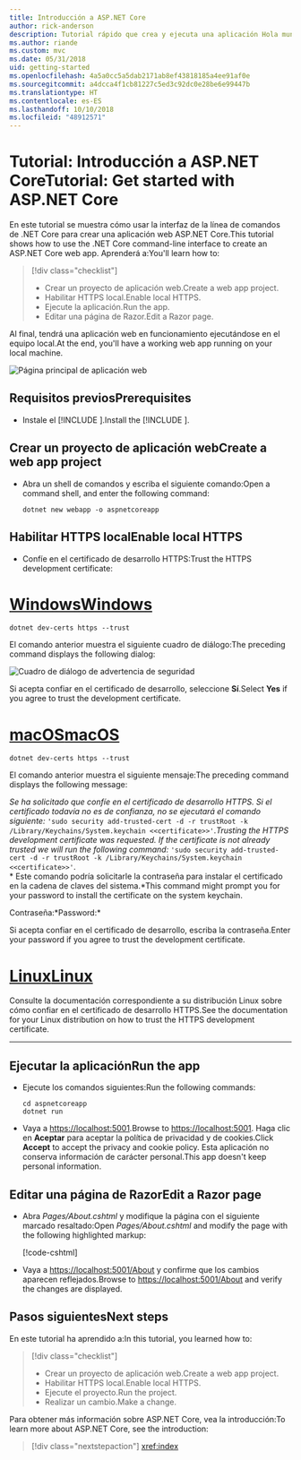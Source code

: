 ```yaml
---
title: Introducción a ASP.NET Core
author: rick-anderson
description: Tutorial rápido que crea y ejecuta una aplicación Hola mundo sencilla mediante ASP.NET Core.
ms.author: riande
ms.custom: mvc
ms.date: 05/31/2018
uid: getting-started
ms.openlocfilehash: 4a5a0cc5a5dab2171ab8ef43818185a4ee91af0e
ms.sourcegitcommit: a4dcca4f1cb81227c5ed3c92dc0e28be6e99447b
ms.translationtype: HT
ms.contentlocale: es-ES
ms.lasthandoff: 10/10/2018
ms.locfileid: "48912571"
---
```

# <a name="tutorial-get-started-with-aspnet-core"></a><span data-ttu-id="9a8c9-103">Tutorial: Introducción a ASP.NET Core</span><span class="sxs-lookup"><span data-stu-id="9a8c9-103">Tutorial: Get started with ASP.NET Core</span></span>

<span data-ttu-id="9a8c9-104">En este tutorial se muestra cómo usar la interfaz de la línea de comandos de .NET Core para crear una aplicación web ASP.NET Core.</span><span class="sxs-lookup"><span data-stu-id="9a8c9-104">This tutorial shows how to use the .NET Core command-line interface to create an ASP.NET Core web app.</span></span> <span data-ttu-id="9a8c9-105">Aprenderá a:</span><span class="sxs-lookup"><span data-stu-id="9a8c9-105">You'll learn how to:</span></span>

> [!div class="checklist"]
> * <span data-ttu-id="9a8c9-106">Crear un proyecto de aplicación web.</span><span class="sxs-lookup"><span data-stu-id="9a8c9-106">Create a web app project.</span></span>
> * <span data-ttu-id="9a8c9-107">Habilitar HTTPS local.</span><span class="sxs-lookup"><span data-stu-id="9a8c9-107">Enable local HTTPS.</span></span>
> * <span data-ttu-id="9a8c9-108">Ejecute la aplicación.</span><span class="sxs-lookup"><span data-stu-id="9a8c9-108">Run the app.</span></span>
> * <span data-ttu-id="9a8c9-109">Editar una página de Razor.</span><span class="sxs-lookup"><span data-stu-id="9a8c9-109">Edit a Razor page.</span></span>

<span data-ttu-id="9a8c9-110">Al final, tendrá una aplicación web en funcionamiento ejecutándose en el equipo local.</span><span class="sxs-lookup"><span data-stu-id="9a8c9-110">At the end, you'll have a working web app running on your local machine.</span></span>

![Página principal de aplicación web](_static/home-page.png)


## <a name="prerequisites"></a><span data-ttu-id="9a8c9-112">Requisitos previos</span><span class="sxs-lookup"><span data-stu-id="9a8c9-112">Prerequisites</span></span>

* <span data-ttu-id="9a8c9-113">Instale el [!INCLUDE [](~/includes/2.1-SDK.md)].</span><span class="sxs-lookup"><span data-stu-id="9a8c9-113">Install the [!INCLUDE [](~/includes/2.1-SDK.md)].</span></span>

## <a name="create-a-web-app-project"></a><span data-ttu-id="9a8c9-114">Crear un proyecto de aplicación web</span><span class="sxs-lookup"><span data-stu-id="9a8c9-114">Create a web app project</span></span>

* <span data-ttu-id="9a8c9-115">Abra un shell de comandos y escriba el siguiente comando:</span><span class="sxs-lookup"><span data-stu-id="9a8c9-115">Open a command shell, and enter the following command:</span></span>

   ```console
   dotnet new webapp -o aspnetcoreapp
   ```

## <a name="enable-local-https"></a><span data-ttu-id="9a8c9-116">Habilitar HTTPS local</span><span class="sxs-lookup"><span data-stu-id="9a8c9-116">Enable local HTTPS</span></span>

* <span data-ttu-id="9a8c9-117">Confíe en el certificado de desarrollo HTTPS:</span><span class="sxs-lookup"><span data-stu-id="9a8c9-117">Trust the HTTPS development certificate:</span></span>

# <a name="windowstabwindows"></a>[<span data-ttu-id="9a8c9-118">Windows</span><span class="sxs-lookup"><span data-stu-id="9a8c9-118">Windows</span></span>](#tab/windows)

  ```console
  dotnet dev-certs https --trust
  ```

  <span data-ttu-id="9a8c9-119">El comando anterior muestra el siguiente cuadro de diálogo:</span><span class="sxs-lookup"><span data-stu-id="9a8c9-119">The preceding command displays the following dialog:</span></span>

  ![Cuadro de diálogo de advertencia de seguridad](_static/cert.png)

  <span data-ttu-id="9a8c9-121">Si acepta confiar en el certificado de desarrollo, seleccione **Sí**.</span><span class="sxs-lookup"><span data-stu-id="9a8c9-121">Select **Yes** if you agree to trust the development certificate.</span></span>

# <a name="macostabmacos"></a>[<span data-ttu-id="9a8c9-122">macOS</span><span class="sxs-lookup"><span data-stu-id="9a8c9-122">macOS</span></span>](#tab/macos)

  ```console
  dotnet dev-certs https --trust
  ```

  <span data-ttu-id="9a8c9-123">El comando anterior muestra el siguiente mensaje:</span><span class="sxs-lookup"><span data-stu-id="9a8c9-123">The preceding command displays the following message:</span></span>

  <span data-ttu-id="9a8c9-124">*Se ha solicitado que confíe en el certificado de desarrollo HTTPS. Si el certificado todavía no es de confianza, no se ejecutará el comando siguiente:* `'sudo security add-trusted-cert -d -r trustRoot -k /Library/Keychains/System.keychain <<certificate>>'`.</span><span class="sxs-lookup"><span data-stu-id="9a8c9-124">*Trusting the HTTPS development certificate was requested. If the certificate is not already trusted we will run the following command:* `'sudo security add-trusted-cert -d -r trustRoot -k /Library/Keychains/System.keychain <<certificate>>'`.</span></span>  
  <span data-ttu-id="9a8c9-125">\* Este comando podría solicitarle la contraseña para instalar el certificado en la cadena de claves del sistema.</span><span class="sxs-lookup"><span data-stu-id="9a8c9-125">\*This command might prompt you for your password to install the certificate on the system keychain.</span></span>
  
  <span data-ttu-id="9a8c9-126">Contraseña:\*</span><span class="sxs-lookup"><span data-stu-id="9a8c9-126">Password:\*</span></span>

  <span data-ttu-id="9a8c9-127">Si acepta confiar en el certificado de desarrollo, escriba la contraseña.</span><span class="sxs-lookup"><span data-stu-id="9a8c9-127">Enter your password if you agree to trust the development certificate.</span></span>

# <a name="linuxtablinux"></a>[<span data-ttu-id="9a8c9-128">Linux</span><span class="sxs-lookup"><span data-stu-id="9a8c9-128">Linux</span></span>](#tab/linux)

  <span data-ttu-id="9a8c9-129">Consulte la documentación correspondiente a su distribución Linux sobre cómo confiar en el certificado de desarrollo HTTPS.</span><span class="sxs-lookup"><span data-stu-id="9a8c9-129">See the documentation for your Linux distribution on how to trust the HTTPS development certificate.</span></span>
   
---

## <a name="run-the-app"></a><span data-ttu-id="9a8c9-130">Ejecutar la aplicación</span><span class="sxs-lookup"><span data-stu-id="9a8c9-130">Run the app</span></span>

* <span data-ttu-id="9a8c9-131">Ejecute los comandos siguientes:</span><span class="sxs-lookup"><span data-stu-id="9a8c9-131">Run the following commands:</span></span>

   ```console
   cd aspnetcoreapp
   dotnet run
   ```

* <span data-ttu-id="9a8c9-132">Vaya a [https://localhost:5001](https://localhost:5001).</span><span class="sxs-lookup"><span data-stu-id="9a8c9-132">Browse to [https://localhost:5001](https://localhost:5001).</span></span> <span data-ttu-id="9a8c9-133">Haga clic en **Aceptar** para aceptar la política de privacidad y de cookies.</span><span class="sxs-lookup"><span data-stu-id="9a8c9-133">Click **Accept** to accept the privacy and cookie policy.</span></span> <span data-ttu-id="9a8c9-134">Esta aplicación no conserva información de carácter personal.</span><span class="sxs-lookup"><span data-stu-id="9a8c9-134">This app doesn't keep personal information.</span></span>

## <a name="edit-a-razor-page"></a><span data-ttu-id="9a8c9-135">Editar una página de Razor</span><span class="sxs-lookup"><span data-stu-id="9a8c9-135">Edit a Razor page</span></span>

* <span data-ttu-id="9a8c9-136">Abra *Pages/About.cshtml* y modifique la página con el siguiente marcado resaltado:</span><span class="sxs-lookup"><span data-stu-id="9a8c9-136">Open *Pages/About.cshtml* and modify the page with the following highlighted markup:</span></span>

   [!code-cshtml[](sample/getting-started/about.cshtml?highlight=9)]

* <span data-ttu-id="9a8c9-137">Vaya a [https://localhost:5001/About](https://localhost:5001/About) y confirme que los cambios aparecen reflejados.</span><span class="sxs-lookup"><span data-stu-id="9a8c9-137">Browse to [https://localhost:5001/About](https://localhost:5001/About) and verify the changes are displayed.</span></span>

## <a name="next-steps"></a><span data-ttu-id="9a8c9-138">Pasos siguientes</span><span class="sxs-lookup"><span data-stu-id="9a8c9-138">Next steps</span></span>

<span data-ttu-id="9a8c9-139">En este tutorial ha aprendido a:</span><span class="sxs-lookup"><span data-stu-id="9a8c9-139">In this tutorial, you learned how to:</span></span>

> [!div class="checklist"]
> * <span data-ttu-id="9a8c9-140">Crear un proyecto de aplicación web.</span><span class="sxs-lookup"><span data-stu-id="9a8c9-140">Create a web app project.</span></span>
> * <span data-ttu-id="9a8c9-141">Habilitar HTTPS local.</span><span class="sxs-lookup"><span data-stu-id="9a8c9-141">Enable local HTTPS.</span></span>
> * <span data-ttu-id="9a8c9-142">Ejecute el proyecto.</span><span class="sxs-lookup"><span data-stu-id="9a8c9-142">Run the project.</span></span>
> * <span data-ttu-id="9a8c9-143">Realizar un cambio.</span><span class="sxs-lookup"><span data-stu-id="9a8c9-143">Make a change.</span></span>

<span data-ttu-id="9a8c9-144">Para obtener más información sobre ASP.NET Core, vea la introducción:</span><span class="sxs-lookup"><span data-stu-id="9a8c9-144">To learn more about ASP.NET Core, see the introduction:</span></span>

> [!div class="nextstepaction"]
> <xref:index>
